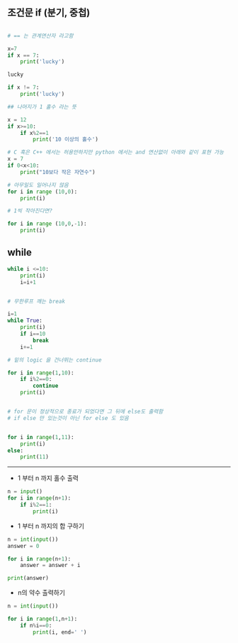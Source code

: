 ## 조건문 if (분기, 중첩)

```py

# == 는 관계연산자 라고함

x=7
if x == 7:
    print('lucky')

lucky

if x != 7:
    print('lucky')

```


```py
## 나머지가 1 홀수 라는 뜻

x = 12
if x>=10:
    if x%2==1
        print('10 이상의 홀수')
```


```py
# C 혹은 C++ 에서는 허용안하지만 python 에서는 and 연산없이 아래와 같이 표현 가능
x = 7
if 0<x<10:
    print("10보다 작은 자연수")
```


```py
# 아무일도 일어나지 않음
for i in range (10,0):
    print(i)

# 1씩 작아진다면?

for i in range (10,0,-1):
    print(i)

```

## while

```py
while i <=10:
    print(i)
    i=i+1


# 무한루프 깨는 break

i=1
while True:
    print(i)
    if i==10
        break
    i+=1

# 밑의 logic 을 건너뛰는 continue

for i in range(1,10):
    if i%2==0:
        continue
    print(i)


# for 문이 정상적으로 종료가 되었다면 그 뒤에 else도 출력함
# if else 만 있는것이 아닌 for else 도 있음


for i in range(1,11):
    print(i)
else:
    print(11)
```


---

- 1 부터 n 까지 홀수 출력

```py
n = input()
for i in range(n+1):
    if i%2==1:
        print(i)
```


- 1 부터 n 까지의 합 구하기

```py
n = int(input())
answer = 0

for i in range(n+1):
    answer = answer + i

print(answer)
```

- n의 약수 출력하기

```py
n = int(input())

for i in range(1,n+1):
    if n%i==0:
        print(i, end=' ')
```